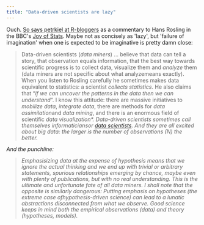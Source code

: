 ```yaml
---
title: "Data-driven scientists are lazy"
---
```


Ouch. [So says petrkiel at R-bloggers](http://www.r-bloggers.com/data-driven-science-is-a-failure-of-imagination/) as a commentary to Hans Rosling in the BBC's [Joy of Stats](http://www.gapminder.org/videos/the-joy-of-stats/). Maybe not as concisely as 'lazy', but 'failure of imagination' when one is expected to be imaginative is pretty damn close:


> Data-driven scientists (*data miners*) ... believe  that data can tell a story, that observation equals information, that  the best way towards scientific progress is to collect data, visualize  them and *analyze* them (data miners are not specific about what  analyzemeans exactly). When you listen to Rosling carefully he  sometimes makes data equivalent to statistics: a scientist *collects statistics*. He also claims that “*if we can uncover the patterns in the data then we can understand*“. I know this attitude: there are massive initiatives to *mobilize data*, *integrate data*, there are methods for *data assimilation*and *data mining*, and there is an enormous field of scientific<i style="line-height: 16px;"> data visualization*. Data-driven scientists sometimes call themselves *informaticians*or *[data scientists](http://www.r-bloggers.com/software-engineers-guide-to-getting-started-with-data-science/)*. And they are all excited about big data: the larger is the number of observations (N) the better. 

And the punchline:

> Emphasisizing data at the expense of hypothesis means that we ignore the  actual thinking and we end up with trivial or arbitrary statements,  spurious relationships emerging by chance, maybe even with plenty of  publications, but with no real understanding. This is the ultimate and  unfortunate fate of all data miners. I shall note that the opposite is  similarly dangerous: Putting emphasis on hypotheses (the extreme case  ofhypothesis-driven science) can lead to a lunatic abstractions disconnected from what we observe. Good science keeps in mind *both* the empirical observations (data) and theory (hypotheses, models). 


